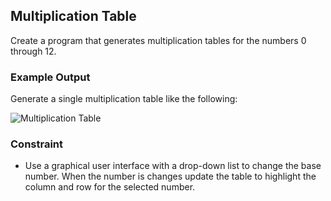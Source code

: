 ## Multiplication Table

Create a program that generates multiplication tables for
the numbers 0 through 12.

### Example Output

Generate a single multiplication table like the following:

![Multiplication Table](multiplication-table.png)

### Constraint

* Use a graphical user interface with a drop-down list to change the base number. When the number is changes update the table to highlight the column and row for the selected number.